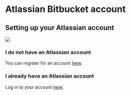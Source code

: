 # Atlassian Bitbucket account

## Setting up your Atlassian account

![](https://partner-workshop-assets.s3.us-east-2.amazonaws.com/bitbucket-signup.png)

### I do not have an Atlassian account

You can register for an account [here](https://id.atlassian.com/signup?application=bitbucket\&continue=https%3A//bitbucket.org/account/signin/%3Foptintocst%3D1%26next%3D/%3Faidsignup%3D1).

### I already have an Atlassian account

Log in to your account [here](https://id.atlassian.com/login?application=bitbucket\&continue=https%3A//bitbucket.org/account/signin/%3Foptintocst%3D1%26next%3D/%3Faidsignup%3D1).
